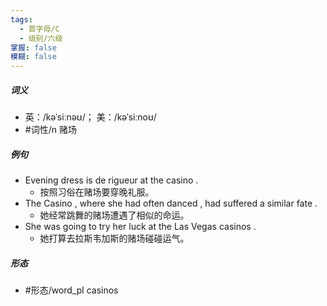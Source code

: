```yaml
---
tags:
  - 首字母/C
  - 级别/六级
掌握: false
模糊: false
---
```

##### 词义
- 英：/kəˈsiːnəʊ/； 美：/kəˈsiːnoʊ/
- #词性/n  赌场
##### 例句
- Evening dress is de rigueur at the casino .
	- 按照习俗在赌场要穿晚礼服。
- The Casino , where she had often danced , had suffered a similar fate .
	- 她经常跳舞的赌场遭遇了相似的命运。
- She was going to try her luck at the Las Vegas casinos .
	- 她打算去拉斯韦加斯的赌场碰碰运气。
##### 形态
- #形态/word_pl casinos
